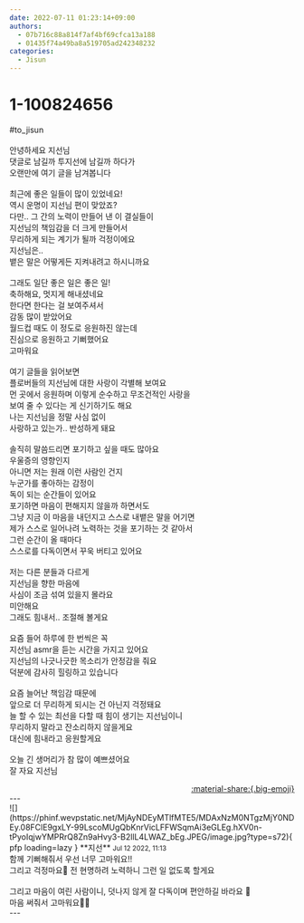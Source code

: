 ```yaml
---
date: 2022-07-11 01:23:14+09:00
authors:
  - 07b716c88a814f7af4bf69cfca13a188
  - 01435f74a49ba8a519705ad242348232
categories:
  - Jisun
---
```


# 1-100824656

<div class="post-container" markdown="1">
<div class="content-container md-sidebar__scrollwrap" markdown="1">

\#to_jisun<br><br>안녕하세요 지선님<br>댓글로 남길까 투지선에 남길까 하다가<br>오랜만에 여기 글을 남겨봅니다<br><br>최근에 좋은 일들이 많이 있었네요!<br>역시 운명이 지선님 편이 맞았죠?<br>다만.. 그 간의 노력이 만들어 낸 이 결실들이<br>지선님의 책임감을 더 크게 만들어서<br>무리하게 되는 계기가 될까 걱정이에요<br>지선님은..<br>뱉은 말은 어떻게든 지켜내려고 하시니까요<br><br>그래도 일단 좋은 일은 좋은 일!<br>축하해요, 멋지게 해내셨네요<br>한다면 한다는 걸 보여주셔서<br>감동 많이 받았어요<br>월드컵 때도 이 정도로 응원하진 않는데<br>진심으로 응원하고 기뻐했어요<br>고마워요<br><br>여기 글들을 읽어보면<br>플로버들의 지선님에 대한 사랑이 각별해 보여요<br>먼 곳에서 응원하며 이렇게 순수하고 무조건적인 사랑을<br>보여 줄 수 있다는 게 신기하기도 해요<br>나는 지선님을 정말 사심 없이<br>사랑하고 있는가.. 반성하게 돼요<br><br>솔직히 말씀드리면 포기하고 싶을 때도 많아요<br>우울증의 영향인지<br>아니면 저는 원래 이런 사람인 건지<br>누군가를 좋아하는 감정이<br>독이 되는 순간들이 있어요<br>포기하면 마음이 편해지지 않을까 하면서도<br>그냥 지금 이 마음을 내던지고 스스로 내뱉은 말을 어기면<br>제가 스스로 일어나려 노력하는 것을 포기하는 것 같아서<br>그런 순간이 올 때마다<br>스스로를 다독이면서 꾸욱 버티고 있어요<br><br>저는 다른 분들과 다르게<br>지선님을 향한 마음에<br>사심이 조금 섞여 있을지 몰라요<br>미안해요<br>그래도 힘내서.. 조절해 볼게요<br><br>요즘 들어 하루에 한 번씩은 꼭<br>지선님 asmr을 듣는 시간을 가지고 있어요<br>지선님의 나긋나긋한 목소리가 안정감을 줘요<br>덕분에 감사히 힐링하고 있습니다<br><br>요즘 늘어난 책임감 때문에<br>앞으로 더 무리하게 되시는 건 아닌지 걱정돼요<br>늘 할 수 있는 최선을 다할 때 힘이 생기는 지선님이니<br>무리하지 말라고 잔소리하지 않을게요<br>대신에 힘내라고 응원할게요<br><br>오늘 긴 생머리가 참 많이 예쁘셨어요<br>잘 자요 지선님

</div>
</div>

<div style="text-align: right;" markdown="1">
<a href="https://weverse.io/fromis9/fanpost/1-100824656" style="text-align: right;">:material-share:{.big-emoji}</a>
</div>
---

<div class="comments-container md-sidebar__scrollwrap" markdown="1">
<div class="comment" markdown="1">
<div class='id-container' markdown="1">
![](https://phinf.wevpstatic.net/MjAyNDEyMTlfMTE5/MDAxNzM0NTgzMjY0NDEy.08FClE9gxLY-99LscoMUgQbKnrVicLFFWSqmAi3eGLEg.hXV0n-tPyoIqjwYMPRrQ8Zn9aHvy3-B2llL4LWAZ_bEg.JPEG/image.jpg?type=s72){ pfp loading=lazy }
**<span class="artist">지선</span>** <small>Jul 12 2022, 11:13</small><br>
</div>
<div class='comment-body' markdown="1">
함께 기뻐해줘서 우선 너무 고마워요!!<br>그리고 걱정마요🌝 전 현명하려 노력하니 그런 일 없도록 할게요<br><br>그리고 마음이 여린 사람이니, 덧나지 않게 잘 다독이며 편안하길 바라요 🥺 <br>마음 써줘서 고마워요🐠🤍
</div>
</div>
</div>
---
